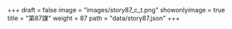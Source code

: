+++
draft = false 
image = "images/story87_c_t.png" 
showonlyimage = true 
title = "第87課" 
weight = 87 
path = "data/story87.json" 
+++
